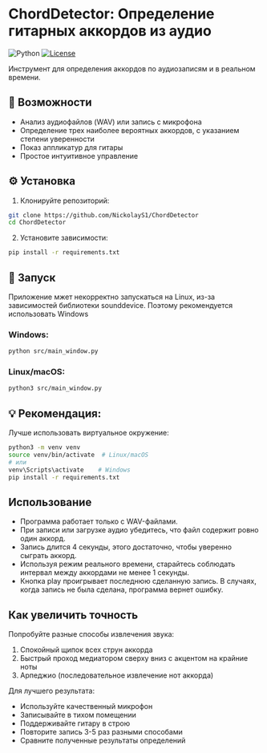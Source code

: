 # ChordDetector: Определение гитарных аккордов из аудио

![Python](https://img.shields.io/badge/Python-3.12+-blue.svg)
[![License](https://img.shields.io/badge/License-MIT-green.svg)](LICENSE)

Инструмент для определения аккордов по аудиозаписям и в реальном времени.

## 🎸 Возможности

- Анализ аудиофайлов (WAV) или запись с микрофона
- Определение трех наиболее вероятных аккордов, с указанием степени уверенности
- Показ аппликатур для гитары
- Простое интуитивное управление

## ⚙️ Установка

1. Клонируйте репозиторий:
```bash
git clone https://github.com/NickolayS1/ChordDetector
cd ChordDetector
```

2. Установите зависимости:
```bash
pip install -r requirements.txt
```

## 🚀 Запуск

Приложение мжет некорректно запускаться на Linux, из-за зависимостей библиотеки sounddevice. 
Поэтому рекомендуется использовать Windows
### Windows:
```bash
python src/main_window.py
```

### Linux/macOS:
```bash
python3 src/main_window.py
```

## 💡 Рекомендация:
Лучше использовать виртуальное окружение:
```bash
python3 -m venv venv
source venv/bin/activate  # Linux/macOS
# или 
venv\Scripts\activate    # Windows
pip install -r requirements.txt
```

## Использование

- Программа работает только с WAV-файлами. 
- При записи или загрузке аудио убедитесь, что файл содержит ровно один аккорд. 
- Запись длится 4 секунды, этого достаточно, чтобы уверенно сыграть аккорд. 
- Используя режим реального времени, старайтесь соблюдать интервал между аккордами не менее 1 секунды.
- Кнопка play проигрывает последнюю сделанную запись. В случаях, когда запись не была сделана, программа вернет ошибку.

## Как увеличить точность

Попробуйте разные способы извлечения звука:

1. Спокойный щипок всех струн аккорда  
2. Быстрый проход медиатором сверху вниз с акцентом на крайние ноты  
3. Арпеджио (последовательное извлечение нот аккорда)  

Для лучшего результата:  
- Используйте качественный микрофон  
- Записывайте в тихом помещении  
- Поддерживайте гитару в строю  
- Повторите запись 3-5 раз разными способами  
- Сравните полученные результаты определений  

